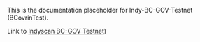This is the documentation placeholder for Indy-BC-GOV-Testnet (BCovrinTest).

Link to [Indyscan BC-GOV Testnet)](http://test.bcovrin.vonx.io:3707/home/BCOVRIN_TEST)